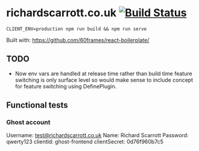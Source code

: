 # richardscarrott.co.uk [![Build Status](https://travis-ci.org/richardscarrott/richardscarrott.co.uk.svg?branch=master)](https://travis-ci.org/richardscarrott/richardscarrott.co.uk)

`CLIENT_ENV=production npm run build &&
npm run serve`

Built with: https://github.com/60frames/react-boilerplate/

## TODO
- Now env vars are handled at release time rather than build time feature switching
is only surface level so would make sense to include concept for feature switching using DefinePlugin.

## Functional tests
### Ghost account
Username: test@richardscarrott.co.uk
Name: Richard Scarrott
Password: qwerty123
clientId: ghost-frontend
clientSecret: 0d76f960b7c5
